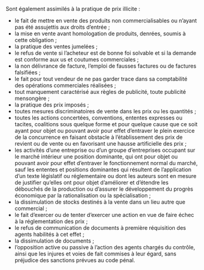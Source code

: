 Sont également assimilés à la pratique de prix illicite :
- le fait de mettre en vente des produits non commercialisables ou n’ayant pas été assujettis aux droits d’entrée ;
- la mise en vente avant homologation de produits, denrées, soumis à cette obligation ;
- la pratique des ventes jumelées ;
- le refus de vente si l’acheteur est de bonne foi solvable et si la demande est conforme aux us et coutumes commerciales ;
- la non délivrance de facture, l’emploi de fausses factures ou de factures falsifiées ;
- le fait pour tout vendeur de ne pas garder trace dans sa comptabilité des opérations commerciales réalisées ;
- tout manquement caractérisé aux règles de publicité, toute publicité mensongère ;
- la pratique des prix imposés ;
- toutes mesures discriminatoires de vente dans les prix ou les quantités ;
- toutes les actions concertées, conventions, ententes expresses ou tacites, coalitions sous quelque forme et pour quelque cause que ce soit ayant pour objet ou pouvant avoir pour effet d’entraver le plein exercice de la concurrence en faisant obstacle à l’établissement des prix de revient ou de vente ou en favorisant une hausse artificielle des prix ;
- les activités d’une entreprise ou d’un groupe d’entreprises occupant sur le marché intérieur une position dominante, qui ont pour objet ou pouvant avoir pour effet d’entraver le fonctionnement normal du marché, sauf les ententes et positions dominantes qui résultent de l’application d’un texte législatif ou réglementaire ou dont les auteurs sont en mesure de justifier qu’elles ont pour objet d’améliorer et d’étendre les débouchés de la production ou d’assurer le développement du progrès économique par la rationalisation ou la spécialisation ;
- la dissimulation de stocks destinés à la vente dans un lieu autre que commercial ;
- le fait d’exercer ou de tenter d’exercer une action en vue de faire échec à la réglementation des prix ;
- le refus de communication de documents à première réquisition des agents habilités à cet effet ;
- la dissimulation de documents ;
- l’opposition active ou passive à l’action des agents chargés du contrôle, ainsi que les injures et voies de fait commises à leur égard, sans préjudice des sanctions prévues au code pénal.